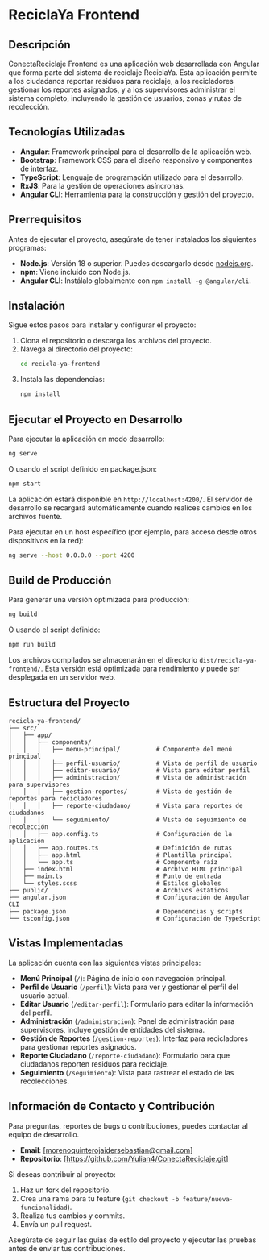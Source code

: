 # ReciclaYa Frontend

## Descripción

ConectaReciclaje Frontend es una aplicación web desarrollada con Angular que forma parte del sistema de reciclaje ReciclaYa. Esta aplicación permite a los ciudadanos reportar residuos para reciclaje, a los recicladores gestionar los reportes asignados, y a los supervisores administrar el sistema completo, incluyendo la gestión de usuarios, zonas y rutas de recolección.

## Tecnologías Utilizadas

- **Angular**: Framework principal para el desarrollo de la aplicación web.
- **Bootstrap**: Framework CSS para el diseño responsivo y componentes de interfaz.
- **TypeScript**: Lenguaje de programación utilizado para el desarrollo.
- **RxJS**: Para la gestión de operaciones asíncronas.
- **Angular CLI**: Herramienta para la construcción y gestión del proyecto.

## Prerrequisitos

Antes de ejecutar el proyecto, asegúrate de tener instalados los siguientes programas:

- **Node.js**: Versión 18 o superior. Puedes descargarlo desde [nodejs.org](https://nodejs.org/).
- **npm**: Viene incluido con Node.js.
- **Angular CLI**: Instálalo globalmente con `npm install -g @angular/cli`.

## Instalación

Sigue estos pasos para instalar y configurar el proyecto:

1. Clona el repositorio o descarga los archivos del proyecto.
2. Navega al directorio del proyecto:
   ```bash
   cd recicla-ya-frontend
   ```
3. Instala las dependencias:
   ```bash
   npm install
   ```

## Ejecutar el Proyecto en Desarrollo

Para ejecutar la aplicación en modo desarrollo:

```bash
ng serve
```

O usando el script definido en package.json:

```bash
npm start
```

La aplicación estará disponible en `http://localhost:4200/`. El servidor de desarrollo se recargará automáticamente cuando realices cambios en los archivos fuente.

Para ejecutar en un host específico (por ejemplo, para acceso desde otros dispositivos en la red):

```bash
ng serve --host 0.0.0.0 --port 4200
```

## Build de Producción

Para generar una versión optimizada para producción:

```bash
ng build
```

O usando el script definido:

```bash
npm run build
```

Los archivos compilados se almacenarán en el directorio `dist/recicla-ya-frontend/`. Esta versión está optimizada para rendimiento y puede ser desplegada en un servidor web.

## Estructura del Proyecto

```
recicla-ya-frontend/
├── src/
│   ├── app/
│   │   ├── components/
│   │   │   ├── menu-principal/          # Componente del menú principal
│   │   │   ├── perfil-usuario/          # Vista de perfil de usuario
│   │   │   ├── editar-usuario/          # Vista para editar perfil
│   │   │   ├── administracion/          # Vista de administración para supervisores
│   │   │   ├── gestion-reportes/        # Vista de gestión de reportes para recicladores
│   │   │   ├── reporte-ciudadano/       # Vista para reportes de ciudadanos
│   │   │   └── seguimiento/             # Vista de seguimiento de recolección
│   │   ├── app.config.ts                # Configuración de la aplicación
│   │   ├── app.routes.ts                # Definición de rutas
│   │   ├── app.html                     # Plantilla principal
│   │   └── app.ts                       # Componente raíz
│   ├── index.html                       # Archivo HTML principal
│   ├── main.ts                          # Punto de entrada
│   └── styles.scss                      # Estilos globales
├── public/                              # Archivos estáticos
├── angular.json                         # Configuración de Angular CLI
├── package.json                         # Dependencias y scripts
└── tsconfig.json                        # Configuración de TypeScript
```

## Vistas Implementadas

La aplicación cuenta con las siguientes vistas principales:

- **Menú Principal** (`/`): Página de inicio con navegación principal.
- **Perfil de Usuario** (`/perfil`): Vista para ver y gestionar el perfil del usuario actual.
- **Editar Usuario** (`/editar-perfil`): Formulario para editar la información del perfil.
- **Administración** (`/administracion`): Panel de administración para supervisores, incluye gestión de entidades del sistema.
- **Gestión de Reportes** (`/gestion-reportes`): Interfaz para recicladores para gestionar reportes asignados.
- **Reporte Ciudadano** (`/reporte-ciudadano`): Formulario para que ciudadanos reporten residuos para reciclaje.
- **Seguimiento** (`/seguimiento`): Vista para rastrear el estado de las recolecciones.

## Información de Contacto y Contribución

Para preguntas, reportes de bugs o contribuciones, puedes contactar al equipo de desarrollo.

- **Email**: [morenoquinterojaidersebastian@gmail.com]
- **Repositorio**: [https://github.com/Yulian4/ConectaReciclaje.git]

Si deseas contribuir al proyecto:
1. Haz un fork del repositorio.
2. Crea una rama para tu feature (`git checkout -b feature/nueva-funcionalidad`).
3. Realiza tus cambios y commits.
4. Envía un pull request.

Asegúrate de seguir las guías de estilo del proyecto y ejecutar las pruebas antes de enviar tus contribuciones.
